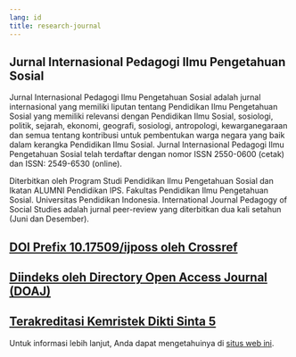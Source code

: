 ```yaml
---
lang: id
title: research-journal
---
```


## Jurnal Internasional Pedagogi Ilmu Pengetahuan Sosial

Jurnal Internasional Pedagogi Ilmu Pengetahuan Sosial adalah jurnal internasional yang memiliki liputan tentang Pendidikan Ilmu Pengetahuan Sosial yang memiliki relevansi dengan Pendidikan Ilmu Sosial, sosiologi, politik, sejarah, ekonomi, geografi, sosiologi, antropologi, kewarganegaraan dan semua tentang kontribusi untuk pembentukan warga negara yang baik dalam kerangka Pendidikan Ilmu Sosial.
Jurnal Internasional Pedagogi Ilmu Pengetahuan Sosial telah terdaftar dengan nomor ISSN 2550-0600 (cetak) dan ISSN: 2549-6530 (online).

Diterbitkan oleh Program Studi Pendidikan Ilmu Pengetahuan Sosial dan Ikatan ALUMNI Pendidikan IPS. Fakultas Pendidikan Ilmu Pengetahuan Sosial. Universitas Pendidikan Indonesia. International Journal Pedagogy of Social Studies adalah jurnal peer-review yang diterbitkan dua kali setahun (Juni dan Desember).

## [DOI Prefix 10.17509/ijposs oleh Crossref](https://search.crossref.org/?q=ijposs&publication=International+Journal+Pedagogy+of+Social+Studies&publisher_str=Universitas+Pendidikan+Indonesia+%28UPI%29)

## [Diindeks oleh Directory Open Access Journal (DOAJ)](https://doaj.org/toc/2549-6530?source=%7B%22query%22%3A%7B%22bool%22%3A%7B%22must%22%3A%5B%7B%22term%22%3A%7B%22index.issn.exact%22%3A%222550-0600%22%7D%7D%2C%7B%22term%22%3A%7B%22index.issn.exact%22%3A%222549-6530%22%7D%7D%2C%7B%22term%22%3A%7B%22_type%22%3A%22article%22%7D%7D%2C%7B%22terms%22%3A%7B%22index.issn.exact%22%3A%5B%222550-0600%22%2C%222549-6530%22%5D%7D%7D%5D%7D%7D%2C%22size%22%3A100%2C%22_source%22%3A%7B%7D%2C%22track_total_hits%22%3Atrue%7D)

## [Terakreditasi Kemristek Dikti Sinta 5](https://sinta.kemdikbud.go.id/)

Untuk informasi lebih lanjut, Anda dapat mengetahuinya di [situs web ini](https://ejournal.upi.edu/index.php/pips).
